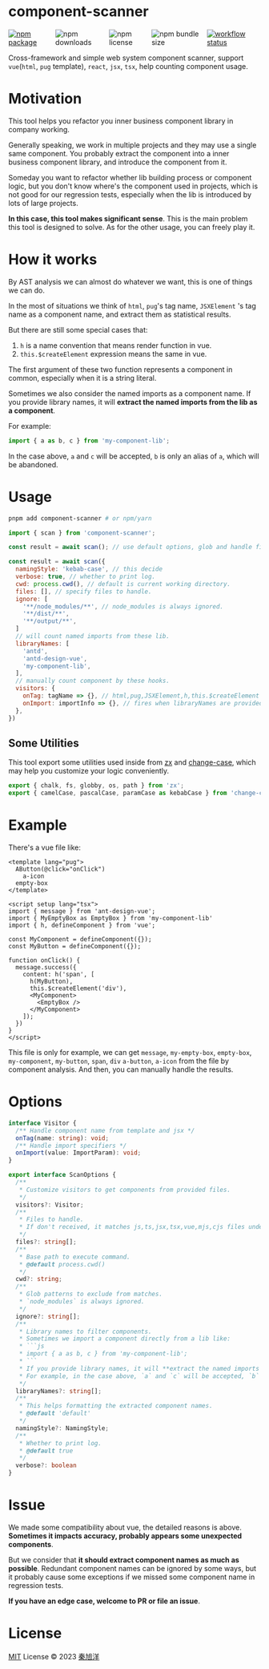 # component-scanner

<div style="display: flex;">
  <a href="https://npmjs.com/package/component-scanner">
    <img src="https://img.shields.io/npm/v/component-scanner" alt="npm package">
  </a>
  <img src="https://img.shields.io/npm/dt/component-scanner" alt="npm downloads">
  <img src="https://img.shields.io/npm/l/component-scanner" alt="npm license">
  <img alt="npm bundle size" src="https://img.shields.io/bundlephobia/min/component-scanner">
  <a href="https://github.com/emosheeep/component-scanner/actions/workflows/npm-publish.yml">
    <img src="https://github.com/emosheeep/component-scanner/actions/workflows/npm-publish.yml/badge.svg" alt="workflow status">
  </a>
</div>

Cross-framework and simple web system component scanner, support `vue`(`html`, `pug` template), `react`, `jsx`, `tsx`, help counting component usage.

# Motivation

This tool helps you refactor you inner business component library in company working.

Generally speaking, we work in multiple projects and they may use a single same component. You probably extract the component into a inner business component library, and introduce the component from it.

Someday you want to refactor whether lib building process or component logic, but you don't know where's the component used in projects, which is not good for our regression tests, especially when the lib is introduced by lots of large projects.

**In this case, this tool makes significant sense**. This is the main problem this tool is designed to solve. As for the other usage, you can freely play it.

# How it works

By AST analysis we can almost do whatever we want, this is one of things we can do.

In the most of situations we think of `html`, `pug`'s tag name, `JSXElement` 's tag name as a component name, and extract them as statistical results.

But there are still some special cases that:

1. `h` is a name convention that means render function in vue.
2. `this.$createElement` expression means the same in vue.

The first argument of these two function represents a component in common, especially when it is a string literal.

Sometimes we also consider the named imports as a component name. If you provide library names, it will **extract the named imports from the lib as a component**.

For example:

```js
import { a as b, c } from 'my-component-lib';
```

In the case above, `a` and `c` will be accepted, `b` is only an alias of `a`, which will be abandoned.

# Usage

```sh
pnpm add component-scanner # or npm/yarn
```


```js
import { scan } from 'component-scanner';

const result = await scan(); // use default options, glob and handle files under current working directory.

const result = await scan({
  namingStyle: 'kebab-case', // this decide
  verbose: true, // whether to print log.
  cwd: process.cwd(), // default is current working directory.
  files: [], // specify files to handle.
  ignore: [
    '**/node_modules/**', // node_modules is always ignored.
    '**/dist/**',
    '**/output/**',
  ]
  // will count named imports from these lib.
  libraryNames: [
    'antd',
    'antd-design-vue',
    'my-component-lib',
  ],
  // manually count component by these hooks.
  visitors: {
    onTag: tagName => {}, // html,pug,JSXElement,h,this.$createElement
    onImport: importInfo => {}, // fires when libraryNames are provided.
  },
})
```

## Some Utilities

This tool export some utilities used inside from [zx](https://www.npmjs.com/package/zx) and [change-case](https://www.npmjs.com/package/change-case), which may help you customize your logic conveniently.

```ts
export { chalk, fs, globby, os, path } from 'zx';
export { camelCase, pascalCase, paramCase as kebabCase } from 'change-case';
```

# Example

There's a vue file like:

```vue
<template lang="pug">
  AButton(@click="onClick")
    a-icon
  empty-box
</template>

<script setup lang="tsx">
import { message } from 'ant-design-vue';
import { MyEmptyBox as EmptyBox } from 'my-component-lib'
import { h, defineComponent } from 'vue';

const MyComponent = defineComponent({});
const MyButton = defineComponent({});

function onClick() {
  message.success({
    content: h('span', [
      h(MyButton),
      this.$createElement('div'),
      <MyComponent>
        <EmptyBox />
      </MyComponent>
    ]);
  })
}
</script>
```

This file is only for example, we can get `message`, `my-empty-box`, `empty-box`, `my-component`, `my-button`, `span`, `div` `a-button`, `a-icon` from the file by component analysis. And then, you can manually handle the results.

# Options

```ts
interface Visitor {
  /** Handle component name from template and jsx */
  onTag(name: string): void;
  /** Handle import specifiers */
  onImport(value: ImportParam): void;
}

export interface ScanOptions {
  /**
   * Customize visitors to get components from provided files.
   */
  visitors?: Visitor;
  /**
   * Files to handle.
   * If don't received, it matches js,ts,jsx,tsx,vue,mjs,cjs files under current working directory.
   */
  files?: string[];
  /**
   * Base path to execute command.
   * @default process.cwd()
   */
  cwd?: string;
  /**
   * Glob patterns to exclude from matches.
   * `node_modules` is always ignored.
   */
  ignore?: string[];
  /**
   * Library names to filter components.
   * Sometimes we import a component directly from a lib like:
   * ```js
   * import { a as b, c } from 'my-component-lib';
   * ```
   * If you provide library names, it will **extract the named imports from the lib as a component**.
   * For example, in the case above, `a` and `c` will be accepted, `b` is only an alias of `a`, which will be abandoned.
   */
  libraryNames?: string[];
  /**
   * This helps formatting the extracted component names.
   * @default 'default'
   */
  namingStyle?: NamingStyle;
  /**
   * Whether to print log.
   * @default true
   */
  verbose?: boolean
}
```

# Issue

We made some compatibility about vue, the detailed reasons is above. **Sometimes it impacts accuracy, probably appears some unexpected components**. 

But we consider that **it should extract component names as much as possible**. Redundant component names can be ignored by some ways, but it probably cause some exceptions if we missed some component name in regression tests.

**If you have an edge case, welcome to PR or file an issue**.

# License

[MIT](./LICENSE) License © 2023 [秦旭洋](https://github.com/emosheeep)